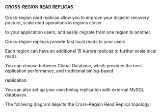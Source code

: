 #### CROSS-REGION READ REPLICAS

Cross-region read replicas allow you to improve your disaster recovery posture,
scale read operations in regions closer

to your application users, and easily migrate from one region to another.

Cross-region replicas provide fast local reads to your users.

Each region can have an additional 15 Aurora replicas to further scale local
reads.

You can choose between Global Database, which provides the best replication
performance, and traditional binlog-based

replication.

You can also set up your own binlog replication with external MySQL databases.

The following diagram depicts the Cross-Region Read Replica topology:

